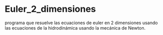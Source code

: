 # Euler_2_dimensiones
programa que resuelve las ecuaciones de euler en 2 dimensiones usando las ecuaciones de la 
hidrodinámica usando la mecánica de Newton.
